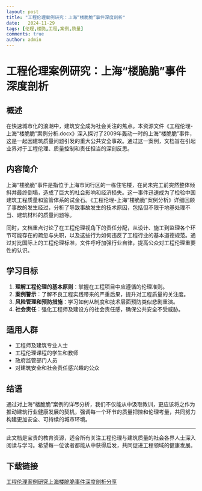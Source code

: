 ```yaml
---
layout: post
title: "工程伦理案例研究：上海“楼脆脆”事件深度剖析"
date:   2024-11-29
tags: [伦理,楼脆,工程,案例,质量]
comments: true
author: admin
---
```

# 工程伦理案例研究：上海“楼脆脆”事件深度剖析

## 概述

在快速城市化的浪潮中，建筑安全成为社会关注的焦点。本资源文件《工程伦理-上海“楼脆脆”案例分析.docx》深入探讨了2009年轰动一时的上海“楼脆脆”事件，这是一起因建筑质量问题引发的重大公共安全事故。通过这一案例，文档旨在引起业界对于工程伦理、质量控制和责任担当的深刻反思。

## 内容简介

上海“楼脆脆”事件是指位于上海市闵行区的一栋住宅楼，在尚未完工前突然整体倾斜并最终倒塌，造成了巨大的社会影响和经济损失。这一事件迅速成为了检验中国建筑工程质量和监管体系的试金石。《工程伦理-上海“楼脆脆”案例分析》详细回顾了事故的发生经过，分析了导致事故发生的技术原因，包括但不限于地基处理不当、建筑材料的质量问题等。

同时，文档重点讨论了在工程伦理视角下的责任分配，从设计、施工到监理各个环节可能存在的疏忽与失职，以及这些行为如何违反了工程行业的基本道德规范。通过对比国际上的工程伦理标准，文件呼吁加强行业自律，提高公众对工程伦理重要性的认识。

## 学习目标

1. **理解工程伦理的基本原则**：掌握在工程项目中应遵循的伦理准则。
2. **案例警示**：了解不良工程实践带来的严重后果，提升对工程质量的关注度。
3. **风险管理和预防措施**：学习如何从制度和技术层面预防类似悲剧重演。
4. **社会责任**：强化工程师及建设方的社会责任感，确保公共安全不受威胁。

## 适用人群

- 工程师及建筑专业人士
- 工程伦理课程的学生和教师
- 政府监管部门人员
- 对建筑安全和社会责任感兴趣的公众

## 结语

通过对上海“楼脆脆”案例的详尽分析，我们不仅能从中汲取教训，更应该将之作为推动建筑行业健康发展的契机，强调每一个环节的质量把控和伦理考量，共同努力构建更加安全、可持续的城市环境。

---

此文档是宝贵的教育资源，适合所有关注工程伦理与建筑质量的社会各界人士深入阅读与学习。希望每一位读者都能从中获得启发，共同促进工程领域的健康发展。

## 下载链接

[工程伦理案例研究上海楼脆脆事件深度剖析分享](https://pan.quark.cn/s/91b09497e9fe)